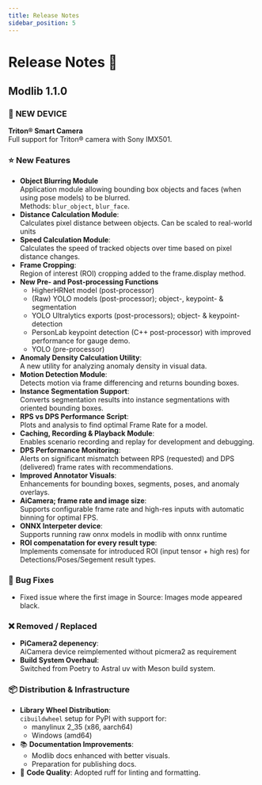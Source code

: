```yaml
---
title: Release Notes
sidebar_position: 5
---
```



# Release Notes 🚀

## Modlib 1.1.0

### 📸 **NEW DEVICE**

**Triton® Smart Camera**  
Full support for Triton® camera with Sony IMX501.
 

### ⭐ **New Features**  

- **Object Blurring Module**  
Application module allowing bounding box objects and faces (when using pose models) to be blurred.  
Methods: `blur_object`, `blur_face`.  
- **Distance Calculation Module**:  
Calculates pixel distance between objects. Can be scaled to real-world units
- **Speed Calculation Module**:  
Calculates the speed of tracked objects over time based on pixel distance changes.
- **Frame Cropping**:  
Region of interest (ROI) cropping added to the frame.display method.
- **New Pre- and Post-processing Functions**
    - HigherHRNet model (post-processor)
    - (Raw) YOLO models (post-processor); object-, keypoint- & segmentation
    - YOLO Ultralytics exports (post-processors); object- & keypoint-detection
    - PersonLab keypoint detection (C++ post-processor) with improved performance for gauge demo.
    - YOLO (pre-processor)
- **Anomaly Density Calculation Utility**:  
A new utility for analyzing anomaly density in visual data.
- **Motion Detection Module**:    
Detects motion via frame differencing and returns bounding boxes.
- **Instance Segmentation Support**:  
Converts segmentation results into instance segmentations with oriented bounding boxes.
- **RPS vs DPS Performance Script**:  
Plots and analysis to find optimal Frame Rate for a model.
- **Caching, Recording & Playback Module**:  
Enables scenario recording and replay for development and debugging.
- **DPS Performance Monitoring**:  
Alerts on significant mismatch between RPS (requested) and DPS (delivered) frame rates with recommendations.
- **Improved Annotator Visuals**:  
Enhancements for bounding boxes, segments, poses, and anomaly overlays.
- **AiCamera; frame rate and image size**:  
Supports configurable frame rate and high-res inputs with automatic binning for optimal FPS.
- **ONNX Interpeter device**:  
Supports running raw onnx models in modlib with onnx runtime
- **ROI compenatation for every result type**:  
Implements comensate for introduced ROI (input tensor + high res) for Detections/Poses/Segement result types.


### 🐛 **Bug Fixes**

- Fixed issue where the first image in Source: Images mode appeared black.


### ❌ **Removed / Replaced**

- **PiCamera2 depenency**:  
AiCamera device reimplemented without picmera2 as requirement
- **Build System Overhaul**:  
Switched from Poetry to Astral uv with Meson build system.


### 📦 **Distribution & Infrastructure**

- **Library Wheel Distribution**:  
    `cibuildwheel` setup for PyPI with support for:  
    - manylinux 2_35 (x86, aarch64)
    - Windows (amd64)
- 📚 **Documentation Improvements**:  
    - Modlib docs enhanced with better visuals. 
    - Preparation for publishing docs.
- 🧹 **Code Quality**:  Adopted ruff for linting and formatting.